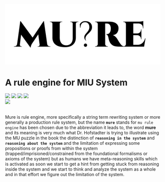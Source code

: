 <div align="center">
<img src="./mure.png" />
</div>

# A rule engine for MIU System

<div align="left">
<div> <img src="https://github.com/archanpatkar/mure/workflows/build/badge.svg"/> <img src="https://img.shields.io/badge/License-MIT-brightgreen" /> <img src="https://img.shields.io/badge/Coverage-100%25-brightgreen" /> <img src="https://img.shields.io/badge/NPM-0.0.1-brightgreen" /> 
</div>
<img src="https://cdn.rawgit.com/standard/standard/master/badge.svg" href="https://github.com/standard/standard" />
</div>
<br>

Mure is rule engine, more specifically a string term rewriting system or more generally a production rule system, but the name **`mure`** stands for `mu rule engine` has been chosen due to the abbreviation it leads to, the word **mure** and its meaning is very much what Dr. Hofstadter is trying to illustrate using the MU puzzle in the book the distinction of **`reasoning in the system`** and **`reasoning about the system`** and the limitation of expressing some propositions or proofs from within the system (trapped/imprisioned/constrained from the foundational formalisms or axioms of the system) but as humans we have meta-reasoning skills which is activated as soon we start to get a hint from getting stuck from reasoning inside the system and we start to think and analyze the system as a whole and in that effort we figure out the limitation of the system.